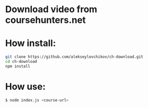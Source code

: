 # Download video from coursehunters.net

# How install:
```sh
git clone https://github.com/alekseylovchikov/ch-download.git
cd ch-download
npm install
```

# How use:
```sh
$ node index.js <course-url>
```
